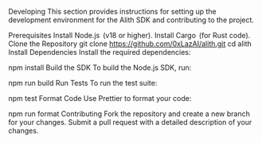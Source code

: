 Developing
This section provides instructions for setting up the development environment for the Alith SDK and contributing to the project.

Prerequisites
Install Node.js  (v18 or higher).
Install Cargo  (for Rust code).
Clone the Repository
git clone https://github.com/0xLazAI/alith.git
cd alith
Install Dependencies
Install the required dependencies:

npm install
Build the SDK
To build the Node.js SDK, run:

npm run build
Run Tests
To run the test suite:

npm test
Format Code
Use Prettier to format your code:

npm run format
Contributing
Fork the repository and create a new branch for your changes.
Submit a pull request with a detailed description of your changes.